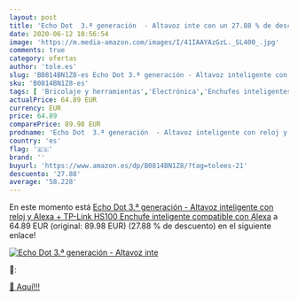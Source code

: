 ```yaml
---
layout: post
title: 'Echo Dot  3.ª generación  - Altavoz inte con un 27.88 % de descuento'
date: 2020-06-12 10:56:54
image: 'https://m.media-amazon.com/images/I/41IAAYAzGzL._SL400_.jpg'
comments: true
category: ofertas
author: 'tole.es'
slug: 'B0814BN1Z8-es Echo Dot 3.ª generación - Altavoz inteligente con reloj y...'
sku: 'B0814BN1Z8-es'
tags: [ 'Bricolaje y herramientas','Electrónica','Enchufes inteligentes y a control remoto','Enchufes y accesorios','Instalación eléctrica','TV, vídeo y home cinema','Televisores','alexa','enchufe','inteligente', ]
actualPrice: 64.89 EUR
currency: EUR
price: 64.89
comparePrice: 89.98 EUR
prodname: 'Echo Dot  3.ª generación  - Altavoz inteligente con reloj y Alexa + TP-Link HS100 Enchufe inteligente  compatible con Alexa'
country: 'es'
flag: '🇪🇸'
brand: ''
buyurl: 'https://www.amazon.es/dp/B0814BN1Z8/?tag=tolees-21'
descuento: '27.88'
average: '58.228'
---
```


En este momento está [Echo Dot  3.ª generación  - Altavoz inteligente con reloj y Alexa + TP-Link HS100 Enchufe inteligente  compatible con Alexa](https://www.amazon.es/dp/B0814BN1Z8/?tag=tolees-21) a 64.89 EUR (original: 89.98 EUR) (27.88 %  de descuento) en el siguiente enlace!

[![Echo Dot  3.ª generación  - Altavoz inte](https://m.media-amazon.com/images/I/41IAAYAzGzL._SL400_.jpg)](https://www.amazon.es/dp/B0814BN1Z8/?tag=tolees-21)

🔎:


[🛒 Aquí!!!](https://www.amazon.es/dp/B0814BN1Z8/?tag=tolees-21)
